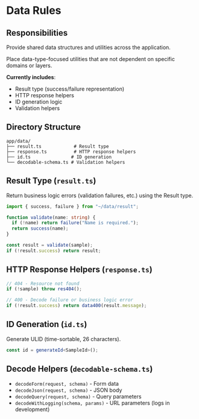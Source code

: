 # Data Rules

## Responsibilities

Provide shared data structures and utilities across the application.

Place data-type-focused utilities that are not dependent on specific domains or layers.

**Currently includes**:
- Result type (success/failure representation)
- HTTP response helpers
- ID generation logic
- Validation helpers

## Directory Structure

```
app/data/
├── result.ts            # Result type
├── response.ts          # HTTP response helpers
├── id.ts               # ID generation
└── decodable-schema.ts # Validation helpers
```

## Result Type (`result.ts`)

Return business logic errors (validation failures, etc.) using the Result type.

```typescript
import { success, failure } from "~/data/result";

function validate(name: string) {
  if (!name) return failure("Name is required.");
  return success(name);
}

const result = validate(sample);
if (!result.success) return result;
```

## HTTP Response Helpers (`response.ts`)

```typescript
// 404 - Resource not found
if (!sample) throw res404();

// 400 - Decode failure or business logic error
if (!result.success) return data400(result.message);
```

## ID Generation (`id.ts`)

Generate ULID (time-sortable, 26 characters).

```typescript
const id = generateId<SampleId>();
```

## Decode Helpers (`decodable-schema.ts`)

- `decodeForm(request, schema)` - Form data
- `decodeJson(request, schema)` - JSON body
- `decodeQuery(request, schema)` - Query parameters
- `decodeWithLogging(schema, params)` - URL parameters (logs in development)
